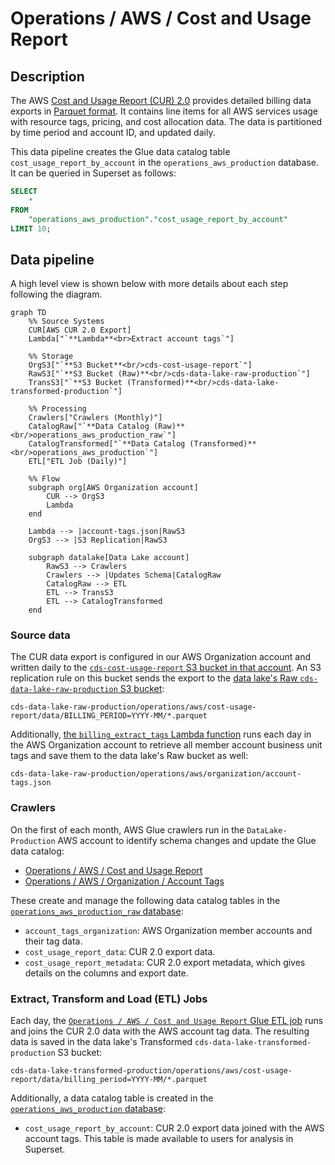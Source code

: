 # Operations / AWS / Cost and Usage Report
## Description
The AWS [Cost and Usage Report (CUR) 2.0](https://docs.aws.amazon.com/cur/latest/userguide/what-is-cur.html) provides detailed billing data exports in  [Parquet format](https://parquet.apache.org/).  It contains line items for all AWS services usage with resource tags, pricing, and cost allocation data. The data is partitioned by time period and account ID, and updated daily.

This data pipeline creates the Glue data catalog table `cost_usage_report_by_account` in the `operations_aws_production` database.  It can be queried in Superset as follows:

```sql
SELECT 
    * 
FROM 
    "operations_aws_production"."cost_usage_report_by_account" 
LIMIT 10;
```

## Data pipeline
A high level view is shown below with more details about each step following the diagram.

```mermaid
graph TD
    %% Source Systems
    CUR[AWS CUR 2.0 Export]
    Lambda["`**Lambda**<br>Extract account tags`"]
    
    %% Storage
    OrgS3["`**S3 Bucket**<br/>cds-cost-usage-report`"]
    RawS3["`**S3 Bucket (Raw)**<br/>cds-data-lake-raw-production`"]
    TransS3["`**S3 Bucket (Transformed)**<br/>cds-data-lake-transformed-production`"]
    
    %% Processing
    Crawlers["Crawlers (Monthly)"]
    CatalogRaw["`**Data Catalog (Raw)**<br/>operations_aws_production_raw`"]
    CatalogTransformed["`**Data Catalog (Transformed)**<br/>operations_aws_production`"]
    ETL["ETL Job (Daily)"]

    %% Flow
    subgraph org[AWS Organization account]
        CUR --> OrgS3
        Lambda
    end

    Lambda --> |account-tags.json|RawS3
    OrgS3 --> |S3 Replication|RawS3

    subgraph datalake[Data Lake account]
        RawS3 --> Crawlers
        Crawlers --> |Updates Schema|CatalogRaw
        CatalogRaw --> ETL
        ETL --> TransS3
        ETL --> CatalogTransformed
    end
```

### Source data
The CUR data export is configured in our AWS Organization account and written daily to the [`cds-cost-usage-report` S3 bucket in that account](https://github.com/cds-snc/cds-aws-lz/blob/8785287379159de892c255ec4d40afffee2810c1/terragrunt/org_account/cost_usage_report/s3.tf#L4-L27).  An S3 replication rule on this bucket sends the export to the [data lake's Raw `cds-data-lake-raw-production` S3 bucket](https://github.com/cds-snc/cds-aws-lz/blob/8785287379159de892c255ec4d40afffee2810c1/terragrunt/org_account/cost_usage_report/s3.tf#L15-L24):

```
cds-data-lake-raw-production/operations/aws/cost-usage-report/data/BILLING_PERIOD=YYYY-MM/*.parquet
```

Additionally, [the `billing_extract_tags` Lambda function](https://github.com/cds-snc/cds-aws-lz/blob/8785287379159de892c255ec4d40afffee2810c1/terragrunt/org_account/cost_usage_report/lambda.tf) runs each day in the AWS Organization account to retrieve all member account business unit tags and save them to the data lake's Raw bucket as well:

```
cds-data-lake-raw-production/operations/aws/organization/account-tags.json
```

### Crawlers
On the first of each month, AWS Glue crawlers run in the `DataLake-Production` AWS account to identify schema changes and update the Glue data catalog:

- [Operations / AWS / Cost and Usage Report](https://github.com/cds-snc/data-lake/blob/468142031c7bdd1a2720def7d5ebb4e07fff4bef/terragrunt/aws/glue/crawlers.tf#L24-L49)
- [Operations / AWS / Organization / Account Tags](https://github.com/cds-snc/data-lake/blob/468142031c7bdd1a2720def7d5ebb4e07fff4bef/terragrunt/aws/glue/crawlers.tf#L54-L80)

These create and manage the following data catalog tables in the [`operations_aws_production_raw` database](https://github.com/cds-snc/data-lake/blob/468142031c7bdd1a2720def7d5ebb4e07fff4bef/terragrunt/aws/glue/databases.tf#L6-L9):

- `account_tags_organization`: AWS Organization member accounts and their tag data.
- `cost_usage_report_data`: CUR 2.0 export data.
- `cost_usage_report_metadata`: CUR 2.0 export metadata, which gives details on the columns and export date.

### Extract, Transform and Load (ETL) Jobs

Each day, the [`Operations / AWS / Cost and Usage Report` Glue ETL job](https://github.com/cds-snc/data-lake/blob/468142031c7bdd1a2720def7d5ebb4e07fff4bef/terragrunt/aws/glue/etl/operations/aws/cost-and-usage-report.json) runs and joins the CUR 2.0 data with the AWS account tag data.  The resulting data is saved in the data lake's Transformed `cds-data-lake-transformed-production` S3 bucket:
```
cds-data-lake-transformed-production/operations/aws/cost-usage-report/data/billing_period=YYYY-MM/*.parquet
```

Additionally, a data catalog table is created in the [`operations_aws_production` database](https://github.com/cds-snc/data-lake/blob/468142031c7bdd1a2720def7d5ebb4e07fff4bef/terragrunt/aws/glue/databases.tf#L1-L4):

- `cost_usage_report_by_account`: CUR 2.0 export data joined with the AWS account tags.  This table is made available to users for analysis in Superset.
